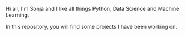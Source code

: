 Hi all, I'm Sonja and I like all things Python, Data Science and Machine Learning.

In this repository, you will find some projects I have been working on.


